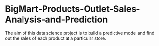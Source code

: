 # BigMart-Products-Outlet-Sales-Analysis-and-Prediction
The aim of this data science project is to build a predictive model and find out the sales of each product at a particular store.
